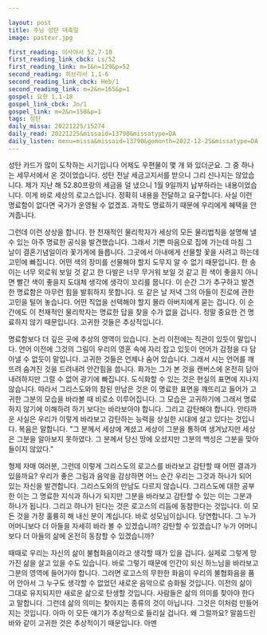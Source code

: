```yaml
---

layout: post
title: 주님 성탄 대축일
image: pasteur.jpg

first_reading: 이사야서 52,7-10
first_reading_link_cbck: Ls/52
first_reading_link: m=1&n=129&p=52
second_reading: 히브리서 1,1-6
second_reading_link_cbck: Heb/1 
second_reading_link: m=2&n=165&p=1
gospel: 요한 1,1-18 
gospel_link_cbck: Jn/1
gospel_link: m=2&n=150&p=1
tags: 성탄
daily_missa: 20221225/15274
daily_read: 20221225&missaid=13790&missatype=DA
daily_listen: menu=missa&missaid=13790&gomonth=2022-12-25&missatype=DA
---
```


성탄 카드가 많이 도착하는 시기입니다 어제도 우편물이 몇 개 와 있더군요.
그 중 하나는 세무서에서 온 것이었습니다.
성탄 전날 세금고지서를 받으니 그리 신나지는 않았습니다.
제가 지난 해 52.80프랑의 세금을 덜 냈으니 1월 9일까지 납부하라는 내용이었습니다.
이게 바로 세상의 로고스입니다.
정확히 내용을 전달하고 요구합니다.
사실 이런 명료함이 없다면 국가가 운영될 수 없겠죠.
과학도 명료하기 때문에 우리에게 혜택을 안겨줍니다.

그런데 이런 상상을 합니다. 한 천재적인 물리학자가 세상의 모든 물리법칙을 설명해 낼 수 있는 아주 명료한 공식을 발견했습니다.
그래서 기쁜 마음으로 집에 가는데 마침 그 날이 결혼기념일이라 꽃가게에 들릅니다.
그곳에서 아내에게 선물할 꽃을 사려고 하는데 고민에 빠집니다. 어떤 색의 장미를 선물해야 할지 도무지 알 수 없기 때문입니다.
한 송이는 너무 외로워 보일 것 같고 한 다발은 너무 무거워 보일 것 같고 흰 색이 좋을지 아니면 빨간 색이 좋을지 도대체 생각에 생각이 꼬리를 뭅니다.
이 순간 그가 추구하고 발견한 명료함은 아무런 힘을 발휘하지 못합니다.
또 같은 날 저녁 그의 아들이 진로에 관한 고민을 털어 놓습니다.
어떤 직업을 선택해야 할지 몰라 아버지에게 묻는 겁니다.
이 순간에도 이 천재적인 물리학자는 명료한 답을 찾을 수가 없을 겁니다.
정말 중요한 건 명료하지 않기 때문입니다.
고귀한 것들은 추상적입니다.

명료함보다 더 깊은 곳에 추상의 영역이 있습니다.
논리 이전에는 직관이 있듯이 말입니다.
언어 이전에 그것의 그림이 우리의 영혼 속에 자리 잡고 있듯이 언어가 감정을 다 담아낼 수 없듯이 말입니다.
고귀한 것들은 언제나 숨어 있습니다.
그래서 시는 언어를 깨뜨려 숨겨진 것을 드려내려 안간힘을 씁니다.
화가는 그가 본 것을 캔버스에 온전히 담아 내려하지만 그럴 수 없어 광기에 빠집니다.
도식화할 수 있는 것은 현실의 표면에 지나지 않습니다.
따라서 그리스도와의 참된 만남은 것은 이 명료한 표면을 깨뜨리고 들어가 고귀한 그분의 모습을 바라볼 때 비로소 이루어집니다.
그 모습은 고귀하기에 그래서 명료하지 않기에 이해하려 하기 보다는 바라보아야 합니다. 그리고 감탄해야 합니다.
안타까운 사실은 우리가 이렇게 바라보고 감탄하는 능력을 상실한 시대에 살고 있다는 것입니다.
복음은 말합니다. "그 분께서 세상에 계셨고 세상이 그분을 통하여 생겨났지만 세상은 그분을 알아보지 못하였다.
그 분께서 당신 땅에 오셨지만 그분의 백성은 그분을 맞아들이지 않았다."

형제 자매 여러분, 그런데 이렇게 그리스도의 로고스를 바라보고 감탄할 때 어떤 결과가 있을까요?
우리가 좋은 그림과 음악을 감상하면 어느 순간 우리는 그것과 하나가 되어 있는 자신을 발견합니다.
그리스도와의 만남도 다르지 않습니다.
그리스도에 대한 공부한 이는 그 명료한 지식과 하나가 되지만 그분을 바라보고 감탄할 수 있는 이는 그분과 하나가 됩니다.
그리고 하나가 된다는 것은 로고스의 리듬에 동참한다는 것입니다.
이 모든 것을 가장 훌륭히 해 내신 분이 계십니다.
바로 성모님이십니다.
당연합니다.
그 누가 어머니보다 더 아들을 자세히 바라 볼 수 있겠습니까?
감탄할 수 있겠습니? 누가 어머니보다 더 아들의 삶에 온전히 동참할 수 있겠습니까?

때때로 우리는 자신의 삶이 불협화음이라고 생각할 때가 있을 겁니다.
실제로 그렇게 망가진 삶을 살고 있을 수도 있습니다.
바로 그렇기 때문에 인간이 되신 하느님을 바라보고 그분의 영역에 들어가야 합니다.
그러면 로고스의 무한한 화음이 우리의 불협화음을 품어 안아서 그 누구도 생각할 수 없었던 새로운 음악으로 승화될 것입니다.
이전의 삶이 그대로 유지되지만 새로운 삶으로 탄생할 것입니다.
사람들은 삶의 의미를 찾아야 한다고 말합니다.
그런데 삶의 의미는 찾아지는 종류의 것이 아닙니다.
그것은 이처럼 만들어지는 것입니다.
아마 이 모든 얘기가 추상적으로 들리실 겁니다.
왜 그럴까요?
말씀드린 바와 같이 고귀한 것은 추상적이기 때문입니다. 아멘
